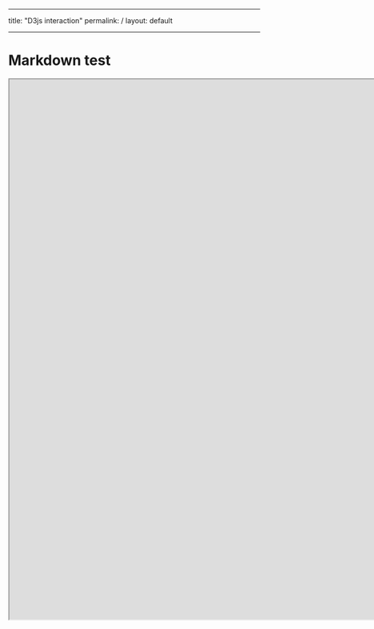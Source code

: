 ___
title: "D3js interaction"
permalink: /
layout: default
___


# Markdown test

<iframe src="https://silly-dusk-80999a.netlify.app/" height="1080" width="1920">
